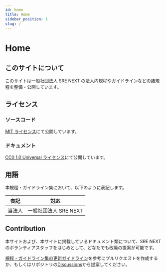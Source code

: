 ```yaml
---
id: home
title: Home
sidebar_position: 1
slug: /
---
```


# Home

## このサイトについて

このサイトは一般社団法人 SRE NEXT の法人内規程やガイドラインなどの諸規程を整備・公開しています。

## ライセンス

### ソースコード

[MIT ライセンス](https://github.com/sre-next/corporate-regulations/blob/main/LICENSE)にて公開しています。

### ドキュメント

[CC0 1.0 Universal ライセンス](https://github.com/sre-next/corporate-regulations/blob/main/LICENSE-docs)にて公開しています。

## 用語

本規程・ガイドライン集において、以下のように表記します。

| 表記   | 対応                  |
| ------ | --------------------- |
| 当法人 | 一般社団法人 SRE NEXT |

## Contribution

本サイトおよび、本サイトに掲載しているドキュメント類について、SRE NEXT のボランティアスタッフをはじめとして、どなたでも改廃の提案が可能です。

[規程・ガイドライン集の更新ガイドライン](99-Others/develop_regulations_web_site.md)を参考にプルリクエストを作成するか、もしくはリポジトリの[Discussions](https://github.com/sre-next/corporate-regulations/discussions)から提案してください。
